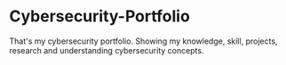 # Cybersecurity-Portfolio
That's my cybersecurity portfolio. Showing my knowledge, skill, projects, research and understanding cybersecurity concepts.
